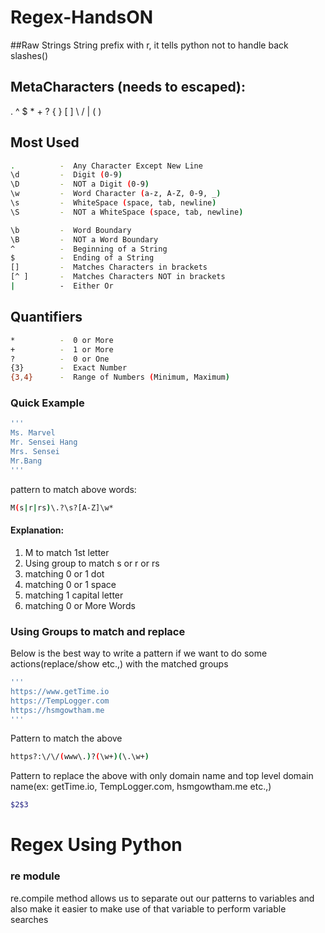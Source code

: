 # Regex-HandsON
##Raw Strings
String prefix with r, it tells python not to handle back slashes(\)


## MetaCharacters (needs to escaped):
. ^ $ * + ? { } [ ] \ / | ( )

## Most Used
```bash
.          -  Any Character Except New Line
\d         -  Digit (0-9)
\D         -  NOT a Digit (0-9)
\w         -  Word Character (a-z, A-Z, 0-9, _)
\s         -  WhiteSpace (space, tab, newline)
\S         -  NOT a WhiteSpace (space, tab, newline)

\b         -  Word Boundary
\B         -  NOT a Word Boundary
^          -  Beginning of a String
$          -  Ending of a String
[]         -  Matches Characters in brackets
[^ ]       -  Matches Characters NOT in brackets
|          -  Either Or
```

## Quantifiers
```bash
*          -  0 or More
+          -  1 or More
?          -  0 or One
{3}        -  Exact Number
{3,4}      -  Range of Numbers (Minimum, Maximum)
```

### Quick Example
```bash
'''
Ms. Marvel
Mr. Sensei Hang
Mrs. Sensei
Mr.Bang
'''
```
pattern to match above words: 
```bash
M(s|r|rs)\.?\s?[A-Z]\w*
``` 

#### Explanation:
1. M to match 1st letter
2. Using group to match s or r or rs
3. matching 0 or 1 dot
4. matching 0 or 1 space
5. matching 1 capital letter
6. matching 0 or More Words

### Using Groups to match and replace
Below is the best way to write a pattern if we want to do some actions(replace/show etc.,) with the matched groups
```bash 
'''
https://www.getTime.io
https://TempLogger.com
https://hsmgowtham.me
'''
```
Pattern to match the above
```bash
https?:\/\/(www\.)?(\w+)(\.\w+)
```
Pattern to replace the above with only domain name and top level domain name(ex: getTime.io, TempLogger.com, hsmgowtham.me etc.,)
```bash
$2$3
```
# Regex Using Python
### re module
re.compile method allows us to separate out our patterns to variables and  also make it easier to make use of that variable to perform variable searches


